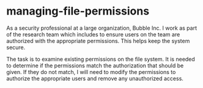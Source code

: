 # managing-file-permissions

As a security professional at a large organization, Bubble Inc. I work as part of the research team which includes to ensure users on the team are authorized with the appropriate permissions. This helps keep the system secure. 

The task is to examine existing permissions on the file system. It is needed to determine if the permissions match the authorization that should be given. If they do not match, I will need to modify the permissions to authorize the appropriate users and remove any unauthorized access.
